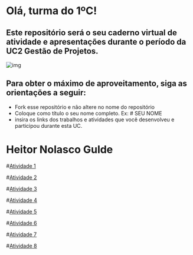 # Olá, turma do 1ºC! 
## Este repositório será o seu caderno virtual de atividade e apresentações durante o período da UC2 Gestão de Projetos. 

![img](https://blog.acelerato.com/wp-content/uploads/2020/08/5-beneficios-da-gesta%CC%83o-de-projetos-para-a-sua-empresa-1200x640.png)

## Para obter o máximo de aproveitamento, siga as orientações a seguir:

- Fork esse repositório e não altere no nome do repositório
- Coloque como título o seu nome completo. Ex: # SEU NOME
- insira os links dos trabalhos e atividades que você desenvolveu e participou durante esta UC.
# Heitor Nolasco Gulde

#[Atividade 1](https://trello.com/invite/b/2ONj5llF/ATTI5087335b5d81ff44979be11e292bb608196AF352/analise-swot-nike)

#[Atividade 2](https://trello.com/invite/b/P5XYjqna/ATTIe4870abf3fc70142e0c790bf025384a3C3C7E166/organizacao-do-professor-para-fluxo-hibrido-na-escola)

#[Atividade 3](https://trello.com/invite/b/CZbbc4G3/ATTI5ff16d515657cc60106f0421a7cc475462EE2D3B/organizacao-do-professor-para-fluxo-hibrido-na-escola)

#[Atividade 4](https://trello.com/invite/b/CZbbc4G3/ATTI8610a3036f19f49b66e61238d5ed0f740DDCEE24/organizacao-do-professor-para-fluxo-hibrido-na-escola)

#[Atividade 5](https://www.canva.com/design/DAGEjaXxHqU/f4kD7Ghe-EfPqTGlCe5M9g/edit?utm_content=DAGEjaXxHqU&utm_campaign=designshare&utm_medium=link2&utm_source=sharebutton)

#[Atividade 6](https://miro.com/app/board/uXjVKF3DJpg=/?share_link_id=734341793363)

#[Atividade 7](https://docs.google.com/document/d/1NpOBWtD9tdP_-FmRaHdVWqx-yPh2wvEniOsqHaQafrs/edit?usp=sharing)

#[Atividade 8](https://docs.google.com/spreadsheets/d/1SP75UJiTZv9OlCOmtUs-o3se2I6k_v7P_4_zGnkUV18/edit?usp=sharing)
